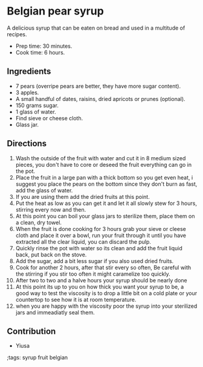 # Belgian pear syrup

A delicious syrup that can be eaten on bread and used in a multitude of recipes.

- Prep time: 30 minutes.
- Cook time: 6 hours.

## Ingredients

- 7 pears (overripe pears are better, they have more sugar content).
- 3 apples.
- A small handful of dates, raisins, dried apricots or prunes (optional).
- 150 grams sugar.
- 1 glass of water.
- Find sieve or cheese cloth.
- Glass jar.

## Directions

1. Wash the outside of the fruit with water and cut it in 8 medium sized pieces,
   you don't have to core or deseed the fruit everything can go in the pot.
2. Place the fruit in a large pan with a thick bottom so you get even heat, i
   suggest you place the pears on the bottom since they don't burn as fast, add
   the glass of water.
3. If you are using them add the dried fruits at this point.
4. Put the heat as low as you can get it and let it all slowly stew for 3 hours,
   stirring every now and then.
5. At this point you can boil your glass jars to sterilize them, place them on a
   clean, dry towel.
6. When the fruit is done cooking for 3 hours grab your sieve or cleese cloth
   and place it over a bowl, run your fruit through it until you have extracted
   all the clear liquid, you can discard the pulp.
7. Quickly rinse the pot with water so its clean and add the fruit liquid back,
   put back on the stove.
8. Add the sugar, add a bit less sugar if you also used dried fruits.
9. Cook for another 2 hours, after that stir every so often, Be careful with the
   stirring if you stir too often it might caramelize too quickly.
10. After two to two and a halve hours your syrup should be nearly done
11. At this point its up to you on how thick you want your syrup to be, a good
    way to test the viscosity is to drop a little bit on a cold plate or your
    countertop to see how it is at room temperature.
12. when you are happy with the viscosity poor the syrup into your sterilized
    jars and immeadiatly seal them.

## Contribution

- Yiusa

;tags: syrup fruit belgian
